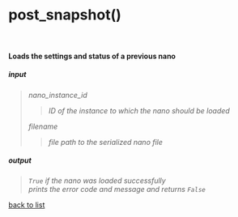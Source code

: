 # **post_snapshot()**
<br/>

#### Loads the settings and status of a previous nano
##### input
>*nano_instance_id*
>>*ID of the instance to which the nano should be loaded*   
>
>*filename*   
>>*file path to the serialized nano file*

##### output
>*`True` if the nano was loaded successfully*    
>*prints the error code and message and returns `False`*

[back to list](../Index.md)
